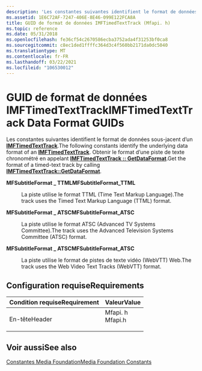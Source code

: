 ```yaml
---
description: 'Les constantes suivantes identifient le format de données sous-jacent d’un IMFTimedTextTrack. Obtenir le format d’une piste de texte chronométré en appelant IMFTimedTextTrack :: GetDataFormat.'
ms.assetid: 1E6C72AF-7247-406E-8E46-099E122FCA8A
title: GUID de format de données IMFTimedTextTrack (Mfapi. h)
ms.topic: reference
ms.date: 05/31/2018
ms.openlocfilehash: fe36cf54c2670586ecba3752ada4f31253bf0ca8
ms.sourcegitcommit: c8ec1ded1ffffc364d3c4f560bb2171da0dc5040
ms.translationtype: MT
ms.contentlocale: fr-FR
ms.lasthandoff: 03/22/2021
ms.locfileid: "106530012"
---
```

# <a name="imftimedtexttrack-data-format-guids"></a><span data-ttu-id="66339-104">GUID de format de données IMFTimedTextTrack</span><span class="sxs-lookup"><span data-stu-id="66339-104">IMFTimedTextTrack Data Format GUIDs</span></span>

<span data-ttu-id="66339-105">Les constantes suivantes identifient le format de données sous-jacent d’un [**IMFTimedTextTrack**](/windows/desktop/api/mfmediaengine/nn-mfmediaengine-imftimedtexttrack).</span><span class="sxs-lookup"><span data-stu-id="66339-105">The following constants identify the underlying data format of an [**IMFTimedTextTrack**](/windows/desktop/api/mfmediaengine/nn-mfmediaengine-imftimedtexttrack).</span></span> <span data-ttu-id="66339-106">Obtenir le format d’une piste de texte chronométré en appelant [**IMFTimedTextTrack :: GetDataFormat**](/windows/desktop/api/mfmediaengine/nf-mfmediaengine-imftimedtexttrack-getdataformat).</span><span class="sxs-lookup"><span data-stu-id="66339-106">Get the format of a timed-text track by calling [**IMFTimedTextTrack::GetDataFormat**](/windows/desktop/api/mfmediaengine/nf-mfmediaengine-imftimedtexttrack-getdataformat).</span></span>

<dl> <dt>

<span data-ttu-id="66339-107"><span id="MFSubtitleFormat_TTML"></span><span id="mfsubtitleformat_ttml"></span><span id="MFSUBTITLEFORMAT_TTML"></span>**MFSubtitleFormat \_ TTML**</span><span class="sxs-lookup"><span data-stu-id="66339-107"><span id="MFSubtitleFormat_TTML"></span><span id="mfsubtitleformat_ttml"></span><span id="MFSUBTITLEFORMAT_TTML"></span>**MFSubtitleFormat\_TTML**</span></span>
</dt> <dd> <dl> <dt>



<span data-ttu-id="66339-108">La piste utilise le format TTML (Time Text Markup Language).</span><span class="sxs-lookup"><span data-stu-id="66339-108">The track uses the Timed Text Markup Language (TTML) format.</span></span>


</dt> </dl> </dd> <dt>

<span data-ttu-id="66339-109"><span id="MFSubtitleFormat_ATSC"></span><span id="mfsubtitleformat_atsc"></span><span id="MFSUBTITLEFORMAT_ATSC"></span>**MFSubtitleFormat \_ ATSC**</span><span class="sxs-lookup"><span data-stu-id="66339-109"><span id="MFSubtitleFormat_ATSC"></span><span id="mfsubtitleformat_atsc"></span><span id="MFSUBTITLEFORMAT_ATSC"></span>**MFSubtitleFormat\_ATSC**</span></span>
</dt> <dd> <dl> <dt>



<span data-ttu-id="66339-110">La piste utilise le format ATSC (Advanced TV Systems Committee).</span><span class="sxs-lookup"><span data-stu-id="66339-110">The track uses the Advanced Television Systems Committee (ATSC) format.</span></span>


</dt> </dl> </dd> <dt>

<span data-ttu-id="66339-111"><span id="MFSubtitleFormat_ATSC"></span><span id="mfsubtitleformat_atsc"></span><span id="MFSUBTITLEFORMAT_ATSC"></span>**MFSubtitleFormat \_ ATSC**</span><span class="sxs-lookup"><span data-stu-id="66339-111"><span id="MFSubtitleFormat_ATSC"></span><span id="mfsubtitleformat_atsc"></span><span id="MFSUBTITLEFORMAT_ATSC"></span>**MFSubtitleFormat\_ATSC**</span></span>
</dt> <dd> <dl> <dt>



<span data-ttu-id="66339-112">La piste utilise le format de pistes de texte vidéo (WebVTT) Web.</span><span class="sxs-lookup"><span data-stu-id="66339-112">The track uses the Web Video Text Tracks (WebVTT) format.</span></span>


</dt> </dl> </dd> </dl>

## <a name="requirements"></a><span data-ttu-id="66339-113">Configuration requise</span><span class="sxs-lookup"><span data-stu-id="66339-113">Requirements</span></span>



| <span data-ttu-id="66339-114">Condition requise</span><span class="sxs-lookup"><span data-stu-id="66339-114">Requirement</span></span> | <span data-ttu-id="66339-115">Valeur</span><span class="sxs-lookup"><span data-stu-id="66339-115">Value</span></span> |
|-------------------|------------------------------------------------------------------------------------|
| <span data-ttu-id="66339-116">En-tête</span><span class="sxs-lookup"><span data-stu-id="66339-116">Header</span></span><br/> | <dl> <span data-ttu-id="66339-117"><dt>Mfapi. h</dt></span><span class="sxs-lookup"><span data-stu-id="66339-117"><dt>Mfapi.h</dt></span></span> </dl> |



## <a name="see-also"></a><span data-ttu-id="66339-118">Voir aussi</span><span class="sxs-lookup"><span data-stu-id="66339-118">See also</span></span>

<dl> <dt>

[<span data-ttu-id="66339-119">Constantes Media Foundation</span><span class="sxs-lookup"><span data-stu-id="66339-119">Media Foundation Constants</span></span>](media-foundation-constants.md)
</dt> </dl>

 

 





